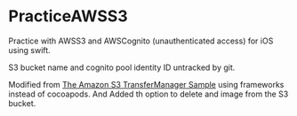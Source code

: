 # PracticeAWSS3
Practice with AWSS3 and AWSCognito (unauthenticated access) for iOS using swift.

S3 bucket name and cognito pool identity ID untracked by git.

Modified from [The Amazon S3 TransferManager Sample](https://github.com/awslabs/aws-sdk-ios-samples/tree/master/S3TransferManager-Sample/Swift/) using frameworks instead of cocoapods. 
And Added th option to delete and image from the S3 bucket.